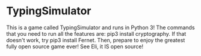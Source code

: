 # TypingSimulator
This is a game called TypingSimulator and runs in Python 3! The commands that you need to run all the features are: pip3 install cryptography. If that doesn't work, try pip3 install Fernet. Then, prepare to enjoy the greatest fully open source game ever! See Eli, it IS open source!
